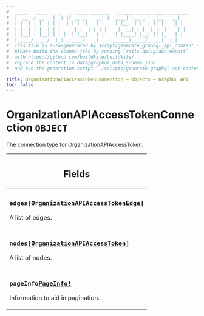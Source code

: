 ```yaml
---
#  _____   ____    _   _  ____ _______   ______ _____ _____ _______
#  |  __  / __   |  | |/ __ __   __| |  ____|  __ _   _|__   __|
#  | |  | | |  | | |  | | |  | | | |    | |__  | |  | || |    | |
#  | |  | | |  | | | . ` | |  | | | |    |  __| | |  | || |    | |
#  | |__| | |__| | | |  | |__| | | |    | |____| |__| || |_   | |
#  |_____/ ____/  |_| _|____/  |_|    |______|_____/_____|  |_|
#  This file is auto-generated by script/generate_graphql_api_content.sh,
#  please build the schema.json by running `rails api:graph:export`
#  with https://github.com/buildkite/buildkite/,
#  replace the content in data/graphql_data_schema.json
#  and run the generation script `./scripts/generate-graphql-api-content.sh`.

title: OrganizationAPIAccessTokenConnection – Objects – GraphQL API
toc: false
---
```

<!-- vale off -->
<h1 class="has-pills" data-algolia-exclude>
  OrganizationAPIAccessTokenConnection
  <span class="pill pill--object pill--normal-case pill--large"><code>OBJECT</code></span>
</h1>
<!-- vale on -->


The connection type for OrganizationAPIAccessToken.

<table class="responsive-table responsive-table--single-column-rows">
  <thead>
    <th>
      <h2 data-algolia-exclude>Fields</h2>
    </th>
  </thead>
  <tbody>
    <tr><td><h3 class="is-small has-pills"><code>edges</code><a href="/docs/apis/graphql/schemas/object/organizationapiaccesstokenedge" class="pill pill--object pill--normal-case pill--medium" title="Go to OBJECT OrganizationAPIAccessTokenEdge"><code>[OrganizationAPIAccessTokenEdge]</code></a></h3><p>A list of edges.</p></td></tr><tr><td><h3 class="is-small has-pills"><code>nodes</code><a href="/docs/apis/graphql/schemas/object/organizationapiaccesstoken" class="pill pill--object pill--normal-case pill--medium" title="Go to OBJECT OrganizationAPIAccessToken"><code>[OrganizationAPIAccessToken]</code></a></h3><p>A list of nodes.</p></td></tr><tr><td><h3 class="is-small has-pills"><code>pageInfo</code><a href="/docs/apis/graphql/schemas/object/pageinfo" class="pill pill--object pill--normal-case pill--medium" title="Go to OBJECT PageInfo"><code>PageInfo!</code></a></h3><p>Information to aid in pagination.</p></td></tr>
  </tbody>
</table>
